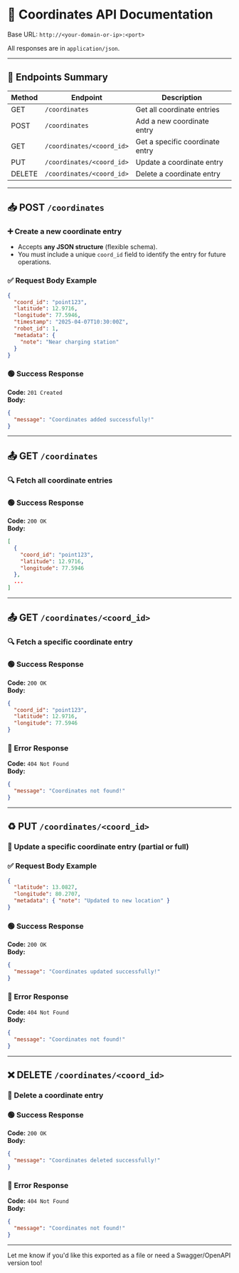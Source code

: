 # 📍 Coordinates API Documentation

Base URL: `http://<your-domain-or-ip>:<port>`

All responses are in `application/json`.

---

## 🔄 Endpoints Summary

| Method | Endpoint                  | Description                     |
|--------|---------------------------|---------------------------------|
| GET    | `/coordinates`            | Get all coordinate entries      |
| POST   | `/coordinates`            | Add a new coordinate entry      |
| GET    | `/coordinates/<coord_id>`| Get a specific coordinate entry |
| PUT    | `/coordinates/<coord_id>`| Update a coordinate entry       |
| DELETE | `/coordinates/<coord_id>`| Delete a coordinate entry       |

---

## 📥 POST `/coordinates`

### ➕ Create a new coordinate entry

- Accepts **any JSON structure** (flexible schema).
- You must include a unique `coord_id` field to identify the entry for future operations.

### ✅ Request Body Example

```json
{
  "coord_id": "point123",
  "latitude": 12.9716,
  "longitude": 77.5946,
  "timestamp": "2025-04-07T10:30:00Z",
  "robot_id": 1,
  "metadata": {
    "note": "Near charging station"
  }
}
```

### 🟢 Success Response

**Code:** `201 Created`  
**Body:**

```json
{
  "message": "Coordinates added successfully!"
}
```

---

## 📤 GET `/coordinates`

### 🔍 Fetch all coordinate entries

### 🟢 Success Response

**Code:** `200 OK`  
**Body:**

```json
[
  {
    "coord_id": "point123",
    "latitude": 12.9716,
    "longitude": 77.5946
  },
  ...
]
```

---

## 📤 GET `/coordinates/<coord_id>`

### 🔍 Fetch a specific coordinate entry

### 🟢 Success Response

**Code:** `200 OK`  
**Body:**

```json
{
  "coord_id": "point123",
  "latitude": 12.9716,
  "longitude": 77.5946
}
```

### 🔴 Error Response

**Code:** `404 Not Found`  
**Body:**

```json
{
  "message": "Coordinates not found!"
}
```

---

## ♻️ PUT `/coordinates/<coord_id>`

### 🔧 Update a specific coordinate entry (partial or full)

### ✅ Request Body Example

```json
{
  "latitude": 13.0827,
  "longitude": 80.2707,
  "metadata": { "note": "Updated to new location" }
}
```

### 🟢 Success Response

**Code:** `200 OK`  
**Body:**

```json
{
  "message": "Coordinates updated successfully!"
}
```

### 🔴 Error Response

**Code:** `404 Not Found`  
**Body:**

```json
{
  "message": "Coordinates not found!"
}
```

---

## ❌ DELETE `/coordinates/<coord_id>`

### 🧹 Delete a coordinate entry

### 🟢 Success Response

**Code:** `200 OK`  
**Body:**

```json
{
  "message": "Coordinates deleted successfully!"
}
```

### 🔴 Error Response

**Code:** `404 Not Found`  
**Body:**

```json
{
  "message": "Coordinates not found!"
}
```

---

Let me know if you'd like this exported as a file or need a Swagger/OpenAPI version too!
